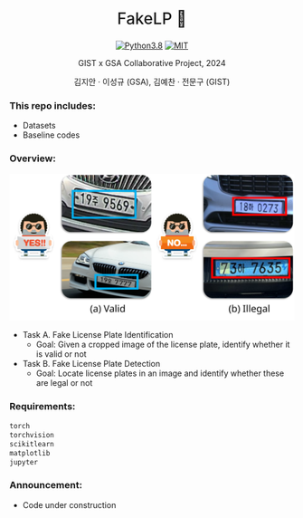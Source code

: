 <h1 align="center" style="font-weight: 500; line-height: 1.4;">
  FakeLP 🚓
</h1>

<p align="center">
  <a href="#"><img alt="Python3.8" src="https://img.shields.io/badge/Python-3.8+-blue?logo=python&logoColor=white"></a>
  <a href="#"><img alt="MIT" src="https://img.shields.io/badge/License-MIT-green?logo=MIT"></a>
</p>

<p align="center">
  GIST x GSA Collaborative Project, 2024
</p>

<p align="center">
  김지안 · 이성규 (GSA), 김예찬 · 전문구 (GIST)
</p>

### This repo includes:
- Datasets
- Baseline codes

### Overview:
![Overview](./figs/overview.svg)
- Task A. Fake License Plate Identification
  * Goal: Given a cropped image of the license plate, identify whether it is valid or not
- Task B. Fake License Plate Detection
  * Goal: Locate license plates in an image and identify whether these are legal or not

### Requirements:
```angular2html
torch
torchvision
scikitlearn
matplotlib
jupyter
```

### Announcement:
* Code under construction